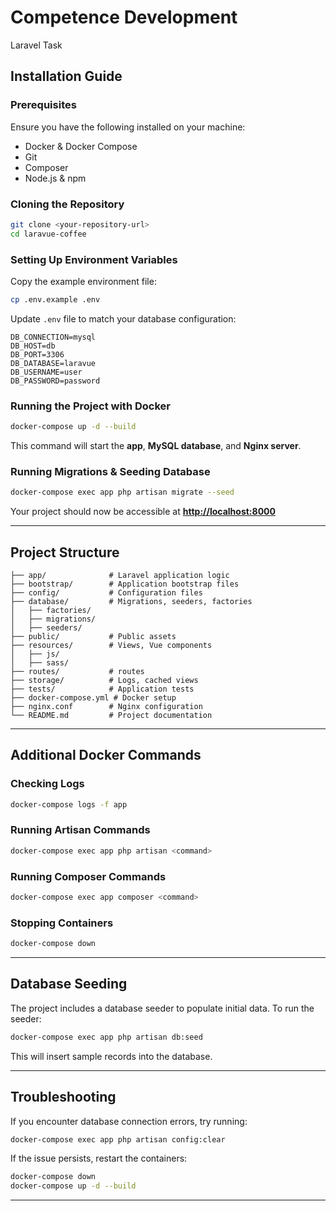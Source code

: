 # Competence Development
Laravel Task

## Installation Guide

### Prerequisites

Ensure you have the following installed on your machine:

- Docker & Docker Compose
- Git
- Composer
- Node.js & npm

### Cloning the Repository

```sh
git clone <your-repository-url>
cd laravue-coffee
```

### Setting Up Environment Variables

Copy the example environment file:

```sh
cp .env.example .env
```

Update `.env` file to match your database configuration:

```env
DB_CONNECTION=mysql
DB_HOST=db
DB_PORT=3306
DB_DATABASE=laravue
DB_USERNAME=user
DB_PASSWORD=password
```

### Running the Project with Docker

```sh
docker-compose up -d --build
```

This command will start the **app**, **MySQL database**, and **Nginx server**.


### Running Migrations & Seeding Database

```sh
docker-compose exec app php artisan migrate --seed
```

[//]: # (### &#40;OPTIONAL&#41; Running Laravel Development Server &#40;if not using Nginx&#41;)

[//]: # ()
[//]: # (```sh)

[//]: # (docker-compose exec app php artisan serve --host=0.0.0.0 --port=8000)

[//]: # (```)

Your project should now be accessible at [**http://localhost:8000**](http://localhost:8000)

---

## Project Structure

```
├── app/              # Laravel application logic
├── bootstrap/        # Application bootstrap files
├── config/           # Configuration files
├── database/         # Migrations, seeders, factories
│   ├── factories/
│   ├── migrations/
│   ├── seeders/
├── public/           # Public assets
├── resources/        # Views, Vue components
│   ├── js/
│   ├── sass/
├── routes/           # routes
├── storage/          # Logs, cached views
├── tests/            # Application tests
├── docker-compose.yml # Docker setup
├── nginx.conf        # Nginx configuration
└── README.md         # Project documentation
```

---

## Additional Docker Commands

### Checking Logs

```sh
docker-compose logs -f app
```

### Running Artisan Commands

```sh
docker-compose exec app php artisan <command>
```

### Running Composer Commands

```sh
docker-compose exec app composer <command>
```

### Stopping Containers

```sh
docker-compose down
```

---

## Database Seeding

The project includes a database seeder to populate initial data. To run the seeder:

```sh
docker-compose exec app php artisan db:seed
```

This will insert sample records into the database.

---

## Troubleshooting

If you encounter database connection errors, try running:

```sh
docker-compose exec app php artisan config:clear
```

If the issue persists, restart the containers:

```sh
docker-compose down
docker-compose up -d --build
```

---
